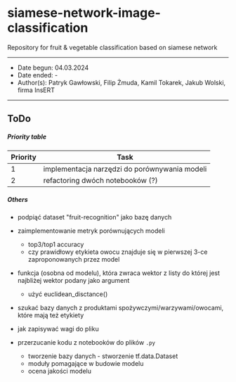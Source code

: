 # siamese-network-image-classification
Repository for fruit &amp; vegetable classification based on siamese network

---
- Date begun: 04.03.2024
- Date ended: -
- Author(s): Patryk Gawłowski, Filip Żmuda, Kamil Tokarek, Jakub Wolski, firma InsERT
---
## ToDo
##### Priority table
| Priority | Task                                          |
| -------- | --------------------------------------------- |
| 1        | implementacja narzędzi do porównywania modeli |
| 2        | refactoring dwóch notebooków (?)              |

##### Others
- podpiąć dataset "fruit-recognition" jako bazę danych

- zaimplementowanie metryk porównujących modeli
	- top3/top1 accuracy
	- czy prawidłowy etykieta owocu znajduje się w pierwszej 3-ce zaproponowanych przez model

- funkcja (osobna od modelu), która zwraca wektor z listy do której jest najbliżej wektor podany jako argument
	- użyć euclidean_disctance()

- szukać bazy danych z produktami spożywczymi/warzywami/owocami, które mają też etykiety

- jak zapisywać wagi do pliku

- przerzucanie kodu z notebooków do plików `.py`
	- tworzenie bazy danych - stworzenie tf.data.Dataset
	- moduły pomagające w budowie modelu
	- ocena jakości modelu


